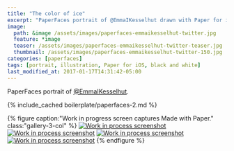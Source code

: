 ```yaml
---
title: "The color of ice"
excerpt: "PaperFaces portrait of @EmmaIKesselhut drawn with Paper for iOS on an iPad."
image: 
  path: &image /assets/images/paperfaces-emmaikesselhut-twitter.jpg 
  feature: *image
  teaser: /assets/images/paperfaces-emmaikesselhut-twitter-teaser.jpg
  thumbnail: /assets/images/paperfaces-emmaikesselhut-twitter-150.jpg
categories: [paperfaces]
tags: [portrait, illustration, Paper for iOS, black and white]
last_modified_at: 2017-01-17T14:31:42-05:00
---
```


PaperFaces portrait of [@EmmaIKesselhut](https://twitter.com/EmmaIKesselhut).

{% include_cached boilerplate/paperfaces-2.md %}

{% figure caption:"Work in progress screen captures Made with Paper." class:"gallery-3-col" %}
[![Work in process screenshot](/assets/images/paperfaces-emmaikesselhut-process-1-600.jpg)](/assets/images/paperfaces-emmaikesselhut-process-1-lg.jpg)
[![Work in process screenshot](/assets/images/paperfaces-emmaikesselhut-process-2-600.jpg)](/assets/images/paperfaces-emmaikesselhut-process-2-lg.jpg)
[![Work in process screenshot](/assets/images/paperfaces-emmaikesselhut-process-3-600.jpg)](/assets/images/paperfaces-emmaikesselhut-process-3-lg.jpg)
[![Work in process screenshot](/assets/images/paperfaces-emmaikesselhut-process-4-600.jpg)](/assets/images/paperfaces-emmaikesselhut-process-4-lg.jpg)
{% endfigure %}
